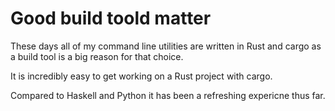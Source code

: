 # Good build toold matter

These days all of my command line utilities are written in Rust and cargo as a build tool is a big reason for that choice.

It is incredibly easy to get working on a Rust project with cargo.

Compared to Haskell and Python it has been a refreshing expericne thus far.
